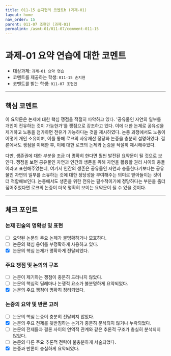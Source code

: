 ```yaml
---
title: 011-15 손지현의 코멘트b (과제-01) 
layout: home
nav_order: 15
parent: 011-07 조현민 (과제-01)
permalink: /asmt-01/011-07/comment-011-15
---
```


# 과제-01 요약 연습에 대한 코멘트

- 대상과제: `과제-01 요약 연습`
- 코멘트를 제공하는 학생: `011-15 손지현` 
- 코멘트를 받는 학생: `011-07 조현민` 

---

## 핵심 코멘트

이 요약문은 논제에 대한 핵심 쟁점을 적절히 파악하고 있다. '공유물인 자연의 일부를 개인이 전유하는 것이 가능한가'를 쟁점으로 강조하고 있다. 이에 대한 논제로 공유성을 제거하고 노동을 첨가하면 전유가 가능하다는 것을 제시하였다. 논증 과정에서도 노동이 어떻게 개인 소유이며, 이를 통해 로크의 사유재산 정당화 논증을 충분히 설명하였다. 결론에서도 쟁점을 이해한 후, 이에 대한 로크의 논제와 논증을 적절히 제시해주었다.

다만, 생존권에 대한 부분을 조금 더 명확히 한다면 훨씬 발전된 요약문이 될 것으로 보인다. 쟁점을 보면 공유물인 자연과 인간의 생존을 위해 자연을 활용할 권리 사이의 충돌이라고 표현해주었는데, 여기서 인간의 생존은 공유물인 자연과 충돌한다기보다는 공유물인 자연의 일부를 소유하는 것에 대한 정당성을 부여해주는 의미로 받아들이는 것이 더 적합해보인다. 논증에서도 생존을 위한 전유는 필수적이기에 정당하다는 부분을 좀더 짚어주었다면 로크의 논증이 더욱 명확히 보이는 요약문이 될 수 있을 것이다.

---

## 체크 포인트

### 논제 진술의 명확성 및 표현  
- [ ] 요약된 논문의 주요 논제가 불명확하거나 모호하다.  
- [ ] 논문의 핵심 용어를 부정확하게 사용하고 있다.  
- [x] 논문의 핵심 논제가 명확하게 전달되었다.  

### 주요 쟁점 및 논의의 구조  
- [ ] 논문이 제기하는 쟁점이 충분히 드러나지 않았다.  
- [ ] 논문의 핵심적 딜레마나 논쟁적 요소가 불분명하게 요약되었다.  
- [x] 논문의 주요 쟁점이 명확히 정리되었다.  

### 논증의 요약 및 반론 고려  
- [ ] 논문의 핵심 논증이 충분히 전달되지 않았다.  
- [x] 논문의 주요 전제를 뒷받침하는 논거가 충분히 분석되지 않거나 누락되었다.  
- [ ] 논문의 전제들과 결론 사이의 연역적 관계와 같은 추론적 구조가 충실히 분석되지 않았다.  
- [ ] 논문의 다른 주요 추론적 전략이 불충분하게 서술되었다.
- [x] 논증과 반론이 충실하게 요약되었다. 